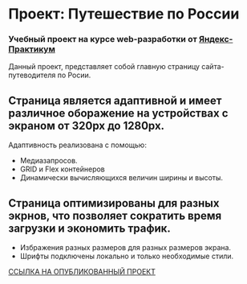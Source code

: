# Проект: Путешествие по России

### Учебный проект на курсе web-разработки от [Яндекс-Практикум](https://practicum.yandex.ru/)

Данный проект, представляет собой главную страницу сайта-путеводителя по Росии. 

## Страница является адаптивной и имеет различное оборажение на устройствах с экраном от 320px до 1280px.
Адаптивность реализована с помощью: 
* Медиазапросов.
* GRID и Flex контейнеров
* Динамически вычисляющихся величин ширины и высоты. 


## Страница оптимизированы для разных экрнов, что позволяет сократить время загрузки и экономить трафик. 
* Избражения разных размеров для разных размеров экрана. 
* Шрифты подключены локально и только необходимые стили. 

[ССЫЛКА НА ОПУБЛИКОВАННЫЙ ПРОЕКТ](https://sukhanovigorg.github.io/russian-travel/index.html)